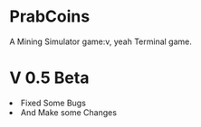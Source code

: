 # PrabCoins
<p> A Mining Simulator game:v, yeah Terminal game.</p>

<h1>V 0.5 Beta</h1>
<li> Fixed Some Bugs</li>
<li> And Make some Changes </li>

